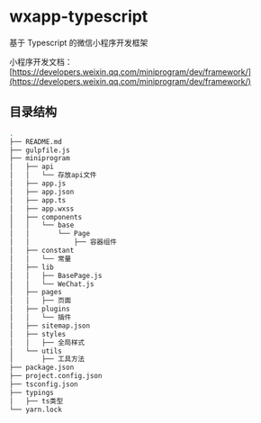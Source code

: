 # wxapp-typescript
基于 Typescript 的微信小程序开发框架

小程序开发文档：[https://developers.weixin.qq.com/miniprogram/dev/framework/](https://developers.weixin.qq.com/miniprogram/dev/framework/)

## 目录结构

```bash
.
├── README.md
├── gulpfile.js
├── miniprogram
│   ├── api
│   │   └── 存放api文件
│   ├── app.js
│   ├── app.json
│   ├── app.ts
│   ├── app.wxss
│   ├── components
│   │   └── base
│   │       └── Page
│   │           ├── 容器组件
│   ├── constant
│   │   └── 常量
│   ├── lib
│   │   ├── BasePage.js
│   │   └── WeChat.js
│   ├── pages
│   │   ├── 页面
│   ├── plugins
│   │   └── 插件
│   ├── sitemap.json
│   ├── styles
│   │   ├── 全局样式
│   └── utils
│       ├── 工具方法
├── package.json
├── project.config.json
├── tsconfig.json
├── typings
│   ├── ts类型
└── yarn.lock
```
